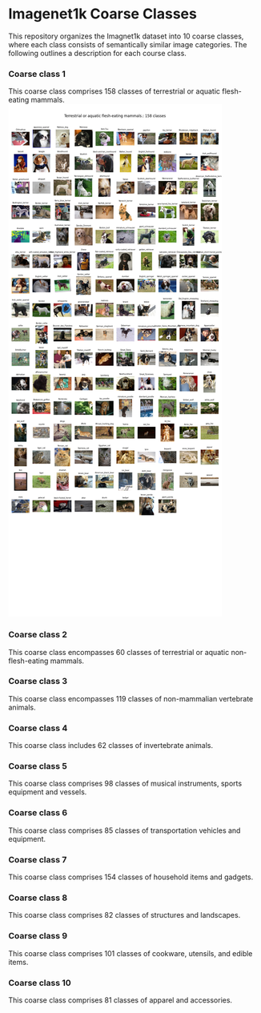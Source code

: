 # Imagenet1k Coarse Classes
This repository organizes the Imagnet1k dataset into 10 coarse classes, where each class consists of semantically similar image categories.
The following outlines a description for each course class.

### Coarse class 1
This coarse class comprises 158 classes of terrestrial or aquatic flesh-eating mammals.
![Class 1 samples](class1_samples.png)
### Coarse class 2
This coarse class encompasses 60 classes of terrestrial or aquatic non-flesh-eating mammals.
### Coarse class 3
This coarse class encompasses 119 classes of non-mammalian vertebrate animals.
### Coarse class 4
This coarse class includes 62 classes of invertebrate animals.
### Coarse class 5
This coarse class comprises 98 classes of musical instruments, sports equipment and vessels.
### Coarse class 6
This coarse class comprises 85 classes of transportation vehicles and equipment.
### Coarse class 7
This coarse class comprises 154 classes of household items and gadgets.
### Coarse class 8
This coarse class comprises 82 classes of structures and landscapes.
### Coarse class 9
This coarse class comprises 101 classes of cookware, utensils, and edible items.
### Coarse class 10
This coarse class comprises 81 classes of apparel and accessories.


